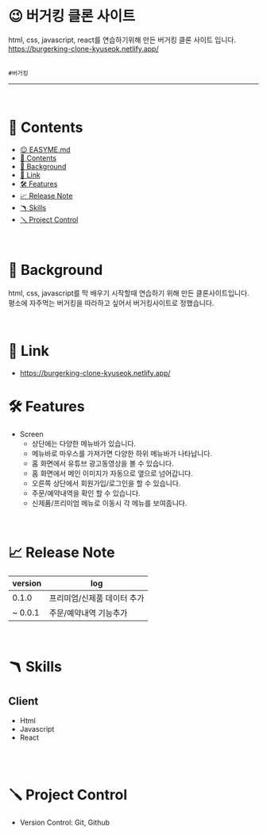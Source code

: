 

# 😉 버거킹 클론 사이트


html, css, javascript, react를 연습하기위해 만든 버거킹 클론 사이트 입니다. 
<br>
https://burgerking-clone-kyuseok.netlify.app/
<br>
<br>

 `#버거킹` 



---

<br>

# 📖 Contents

- [😉 EASYME.md](#-easymemd)
- [📖 Contents](#-contents)
- [🌈 Background](#-background)
- [🔗 Link](#-link)
- [🛠 Features](#-features)
- [📈 Release Note](#-release-note)
- [🪃 Skills](#-skills)
- [🪛 Project Control](#-project-control)




<br>

# 🌈 Background
html, css, javascript를 막 배우기 시작할때 연습하기 위해 만든 클론사이트입니다. <br> 
평소에 자주먹는 버거킹을 따라하고 싶어서 버거킹사이트로 정했습니다.

<br>

# 🔗 Link

- https://burgerking-clone-kyuseok.netlify.app/


# 🛠 Features
- Screen
    - 상단에는 다양한 메뉴바가 있습니다.
    - 메뉴바로 마우스를 가져가면 다양한 하위 메뉴바가 나타납니다.
    - 홈 화면에서 유튜브 광고동영상을 볼 수 있습니다.
    - 홈 화면에서 메인 이미지가 자동으로 옆으로 넘어갑니다.
    - 오른쪽 상단에서 회원가입/로그인을 할 수 있습니다. 
    - 주문/예약내역을 확인 할 수 있습니다.
    - 신제품/프리미엄 메뉴로 이동시 각 메뉴를 보여줍니다.

<br>

# 📈 Release Note
| version | log |
| --- | --- |
| 0.1.0 | 프리미엄/신제품 데이터 추가 |
| ~ 0.0.1 | 주문/예약내역 기능추가 |

<br>

# 🪃 Skills

## Client
- Html
- Javascript
- React

<br>


<br>

# 🪛 Project Control

- Version Control: Git, Github

<br>



  







